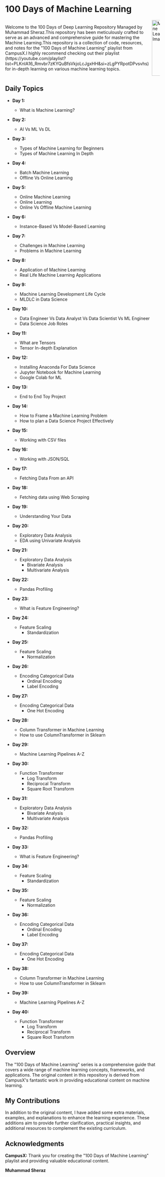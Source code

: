 # 100 Days of Machine Learning

<div style="overflow: auto; display: flex;">
  <div style="flex: 1; margin-right: 10px;">
    <p>Welcome to the 100 Days of Deep Learning Repository Managed by Muhammad Sheraz.This repository has been meticulously crafted to serve as an advanced and comprehensive guide for mastering the Machine Learning.This repository is a collection of code, resources, and notes for the "100 Days of Machine Learning" playlist from CampusX.I highly recommend checking out their playlist (https://youtube.com/playlist?list=PLKnIA16_Rmvbr7zKYQuBfsVkjoLcJgxHH&si=zLgPYRpotDPvsvhs)
 for in-depth learning on various machine learning topics.
    </p>
  </div>

  <div style="flex: 1;">
    <img src="https://github.com/MuhammadSheraza002/100Days-of-Machine-Learning/raw/main/Images/ML.PNG" alt="Machine Learning Image" style="width: 100%;">
  </div>
</div>

## Daily Topics

- **Day 1:**
  - What is Machine Learning?
- **Day 2:**
  - AI Vs ML Vs DL
- **Day 3:**
  - Types of Machine Learning for Beginners
  - Types of Machine Learning In Depth
- **Day 4:**
  - Batch Machine Learning
  - Offline Vs Online Learning
- **Day 5:**
  - Online Machine Learning
  - Online Learning
  - Online Vs Offline Machine Learning
- **Day 6:**
  - Instance-Based Vs Model-Based Learning
- **Day 7:**
  - Challenges in Machine Learning
  - Problems in Machine Learning
- **Day 8:**
  - Application of Machine Learning
  - Real Life Machine Learning Applications
- **Day 9:**
  - Machine Learning Development Life Cycle
  - MLDLC in Data Science
- **Day 10:**
  - Data Engineer Vs Data Analyst Vs Data Scientist Vs ML Engineer
  - Data Science Job Roles

- **Day 11:**
  - What are Tensors
  - Tensor In-depth Explanation

- **Day 12:**
  - Installing Anaconda For Data Science
  - Jupyter Notebook for Machine Learning
  - Google Colab for ML
- **Day 13:**
  - End to End Toy Project
- **Day 14:**
  - How to Frame a Machine Learning Problem
  -  How to plan a Data Science Project Effectively
- **Day 15:**
  - Working with CSV files
- **Day 16:**
  - Working with JSON/SQL
- **Day 17:**
  - Fetching Data From an API
- **Day 18:**
  - Fetching data using Web Scraping 
- **Day 19:**
  - Understanding Your Data 
- **Day 20:**
  - Exploratory Data Analysis
   - EDA using Univariate Analysis
- **Day 21:**
  - Exploratory Data Analysis
    - Bivariate Analysis
    - Multivariate Analysis
- **Day 22:**
  - Pandas Profiling
- **Day 23:**
  - What is Feature Engineering?
- **Day 24:**
  - Feature Scaling
    - Standardization
- **Day 25:**
  - Feature Scaling
    - Normalization
- **Day 26:**
  - Encoding Categorical Data
     - Ordinal Encoding
     - Label Encoding
- **Day 27:**
  - Encoding Categorical Data
     - One Hot Encoding
- **Day 28:**
  - Column Transformer in Machine Learning
  - How to use ColumnTransformer in Sklearn
- **Day 29:**
  - Machine Learning Pipelines A-Z
- **Day 30:**
  - Function Transformer
     - Log Transform
     - Reciprocal Transform
     - Square Root Transform
- **Day 31:**
  - Exploratory Data Analysis
    - Bivariate Analysis
    - Multivariate Analysis
- **Day 32:**
  - Pandas Profiling
- **Day 33:**
  - What is Feature Engineering?
- **Day 34:**
  - Feature Scaling
    - Standardization
- **Day 35:**
  - Feature Scaling
    - Normalization
- **Day 36:**
  - Encoding Categorical Data
     - Ordinal Encoding
     - Label Encoding
- **Day 37:**
  - Encoding Categorical Data
     - One Hot Encoding
- **Day 38:**
  - Column Transformer in Machine Learning
  - How to use ColumnTransformer in Sklearn
- **Day 39:**
  - Machine Learning Pipelines A-Z
- **Day 40:**
  - Function Transformer
     - Log Transform
     - Reciprocal Transform
     - Square Root Transform



## Overview

The "100 Days of Machine Learning" series is a comprehensive guide that covers a wide range of machine learning concepts, frameworks, and applications. The original content in this repository is derived from CampusX's fantastic work in providing educational content on machine learning.

## My Contributions

In addition to the original content, I have added some extra materials, examples, and explanations to enhance the learning experience. These additions aim to provide further clarification, practical insights, and additional resources to complement the existing curriculum.


## Acknowledgments

**CampusX:** Thank you for creating the "100 Days of Machine Learning" playlist and providing valuable educational content.

**Muhammad Sheraz**

